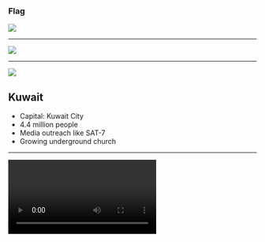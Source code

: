 ### Flag

![](https://upload.wikimedia.org/wikipedia/commons/a/aa/Flag_of_Kuwait.svg)

---

![](https://upload.wikimedia.org/wikipedia/commons/4/41/KWT_orthographic.svg)

---

![](https://res.cloudinary.com/kiekies/image/upload/v1627195281/avpmeib6vz0hmq7ztn2o.jpg)

## Kuwait

- Capital: Kuwait City
- 4.4 million people
- Media outreach like SAT-7
- Growing underground church

---

![](https://f000.backblazeb2.com/file/ccw-prayer/kuwait.mp4)
